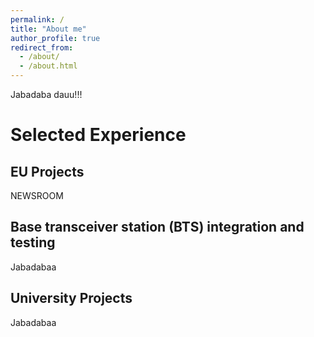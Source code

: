 ```yaml
---
permalink: /
title: "About me"
author_profile: true
redirect_from: 
  - /about/
  - /about.html
---
```



Jabadaba dauu!!!

# Selected Experience

## EU Projects

NEWSROOM

## Base transceiver station (BTS) integration and testing

Jabadabaa

## University Projects

Jabadabaa
